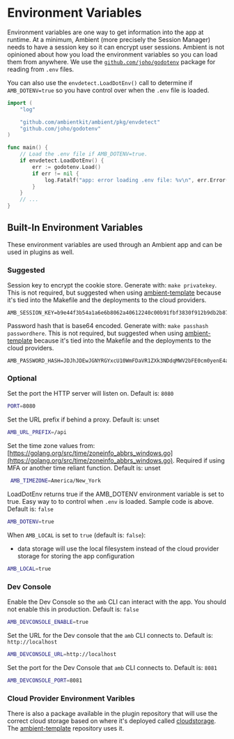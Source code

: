# Environment Variables

Environment variables are one way to get information into the app at runtime. At a minimum, Ambient (more precisely the Session Manager) needs to have a session key so it can encrypt user sessions. Ambient is not opinioned about how you load the environment variables so you can load them from anywhere. We use the [`github.com/joho/godotenv`](https://github.com/joho/godotenv) package for reading from `.env` files.

You can also use the `envdetect.LoadDotEnv()` call to determine if `AMB_DOTENV=true` so you have control over when the `.env` file is loaded.

```go title="main.go"
import (
	"log"

	"github.com/ambientkit/ambient/pkg/envdetect"
	"github.com/joho/godotenv"
)

func main() {
	// Load the .env file if AMB_DOTENV=true.
	if envdetect.LoadDotEnv() {
		err := godotenv.Load()
		if err != nil {
			log.Fatalf("app: error loading .env file: %v\n", err.Error())
		}
	}
	// ...
}
```

## Built-In Environment Variables

These environment variables are used through an Ambient app and can be used in plugins as well.

### Suggested

Session key to encrypt the cookie store. Generate with: `make privatekey`. This is not required, but suggested when using [ambient-template](https://github.com/ambientkit/ambient-template) because it's tied into the Makefile and the deployments to the cloud providers.

```env
AMB_SESSION_KEY=b9e44f3b54a1a6e6b8062a40612240c00b91fbf3830f912b9db2b87c81967820
```

Password hash that is base64 encoded. Generate with: `make passhash passwordhere`. This is not required, but suggested when using [ambient-template](https://github.com/ambientkit/ambient-template) because it's tied into the Makefile and the deployments to the cloud providers.

```env
AMB_PASSWORD_HASH=JDJhJDEwJGNYRGYxcU10WmFDaVR1ZXk3NDdqMWV2bFE0cm0yenE4anl5WTJxYlVQQktkY3p5RnFTUzUy
```

### Optional

Set the port the HTTP server will listen on. Default is: `8080`

```bash
PORT=8080
```

Set the URL prefix if behind a proxy. Default is: unset

```bash
AMB_URL_PREFIX=/api
```

Set the time zone values from: [https://golang.org/src/time/zoneinfo_abbrs_windows.go](https://golang.org/src/time/zoneinfo_abbrs_windows.go). Required if using MFA or another time reliant function. Default is: unset

```bash
 AMB_TIMEZONE=America/New_York
```

LoadDotEnv returns true if the AMB_DOTENV environment variable is set to true. Easy way to to control when `.env` is loaded. Sample code is above. Default is: `false`

```bash
AMB_DOTENV=true
```

When `AMB_LOCAL` is set to `true` (default is: `false`):

- data storage will use the local filesystem instead of the cloud provider storage for storing the app configuration

```bash
AMB_LOCAL=true
```

### Dev Console

Enable the Dev Console so the `amb` CLI can interact with the app. You should not enable this in production. Default is: `false`

```bash
AMB_DEVCONSOLE_ENABLE=true
```

Set the URL for the Dev console that the `amb` CLI connects to. Default is: `http://localhost`

```bash
AMB_DEVCONSOLE_URL=http://localhost
```

Set the port for the Dev Console that `amb` CLI connects to. Default is: `8081`

```bash
AMB_DEVCONSOLE_PORT=8081
```

### Cloud Provider Environment Varibles

There is also a package available in the plugin repository that will use the correct cloud storage based on where it's deployed called [cloudstorage](https://github.com/ambientkit/plugin/tree/main/pkg/cloudstorage). The [ambient-template](https://github.com/ambientkit/ambient-template) repository uses it.
